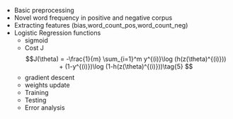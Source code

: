 - Basic preprocessing
- Novel word frequency in positive and negative corpus
- Extracting features (bias,word_count_pos,word_count_neg)
- Logistic Regression functions
  - sigmoid
  - Cost J
  $$J(\theta) = -\frac{1}{m} \sum_{i=1}^m y^{(i)}\log (h(z(\theta)^{(i)})) + (1-y^{(i)})\log (1-h(z(\theta)^{(i)}))\tag{5} $$
  - gradient descent
  - weights update
  - Training 
  - Testing
  - Error analysis
